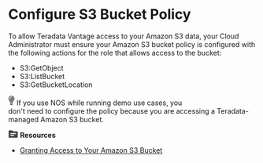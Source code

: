 # Configure S3 Bucket Policy

To allow Teradata Vantage access to your Amazon S3 data, your Cloud Administrator must ensure your Amazon S3 bucket policy is configured with the following actions for the role that allows access to the bucket:

* S3:GetObject
* S3:ListBucket
* S3:GetBucketLocation

![../Images/cov-icn-tip.png](../Images/cov-icn-tip.png) If you use NOS while running demo use cases, you don't need to configure the policy because you are accessing a Teradata-managed Amazon S3 bucket.

![../Images/fluto-icn-resources.png](../Images/fluto-icn-resources.png) **Resources**
 
* [Granting Access to Your Amazon S3 Bucket](https://docs.teradata.com/r/dLArVI09J62c8byzVbHMtw/ZoppFkelEPzGKiDT1A~Jbw)